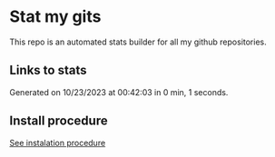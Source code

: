 # Stat my gits

This repo is an automated stats builder for all my github repositories.

## Links to stats


Generated on 10/23/2023 at 00:42:03 in 0 min, 1 seconds.

## Install procedure

[See instalation procedure](./src/install.md)

